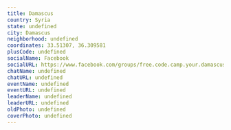 ```yaml
---
title: Damascus
country: Syria
state: undefined
city: Damascus
neighborhood: undefined
coordinates: 33.51307, 36.309581
plusCode: undefined
socialName: Facebook
socialURL: https://www.facebook.com/groups/free.code.camp.your.damascus
chatName: undefined
chatURL: undefined
eventName: undefined
eventURL: undefined
leaderName: undefined
leaderURL: undefined
oldPhoto: undefined
coverPhoto: undefined
---
```

